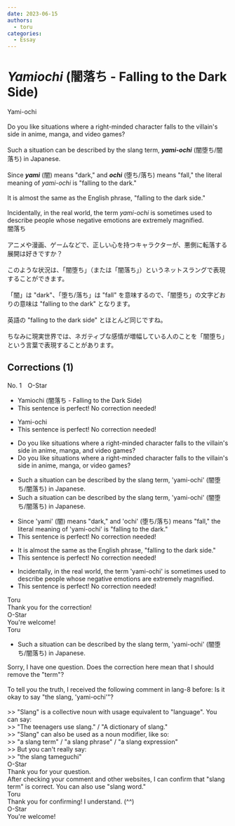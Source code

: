 ```yaml
---
date: 2023-06-15
authors:
  - toru
categories:
  - Essay
---
```


<h1 id="subject_show"><strong><em>Yamiochi</strong></em> (闇落ち - Falling to the Dark Side)</h1>
<div class="date" hidden>Jun 15, 2023 19:34</div>
<div id="post"><div id="body_show_ori">
Yami-ochi<br/><br/>Do you like situations where a right-minded character falls to the villain's side in anime, manga, and video games?<br/><br/>Such a situation can be described by the slang term, <strong><em>yami-ochi</em></strong> (闇堕ち/闇落ち) in Japanese.<br/><br/>Since <strong><em>yami</em></strong> (闇) means "dark," and <strong><em>ochi</em></strong> (堕ち/落ち) means "fall," the literal meaning of <em>yami-ochi</em> is "falling to the dark."<br/><br/>It is almost the same as the English phrase, "falling to the dark side."<br/><br/>Incidentally, in the real world, the term <em>yami-ochi</em> is sometimes used to describe people whose negative emotions are extremely magnified.
</div></div>

<!-- more -->

<div id="post_ja"><div id="body_show_mo">
闇落ち<br/><br/>アニメや漫画、ゲームなどで、正しい心を持つキャラクターが、悪側に転落する展開は好きですか？<br/><br/>このような状況は、「闇堕ち」（または「闇落ち」）というネットスラングで表現することができます。<br/><br/>「闇」は "dark"、「堕ち/落ち」は "fall" を意味するので、「闇堕ち」の文字どおりの意味は "falling to the dark" となります。<br/><br/>英語の "falling to the dark side" とほとんど同じですね。<br/><br/>ちなみに現実世界では、ネガティブな感情が増幅している人のことを「闇堕ち」という言葉で表現することがあります。
</div></div>

## Corrections (1)
<div id="block"><div class="first_name"> No. 1　<span class="just_name">O-Star</span></div><div id="block2">
<ul class="correction_field">
<li class="incorrect">Yamiochi (闇落ち - Falling to the Dark Side)</li>
<li class="corrected perfect">This sentence is perfect! No correction needed!</li>
</ul>
<ul class="correction_field">
<li class="incorrect">Yami-ochi</li>
<li class="corrected perfect">This sentence is perfect! No correction needed!</li>
</ul>
<ul class="correction_field">
<li class="incorrect">Do you like situations where a right-minded character falls to the villain's side in anime, manga, and video games?</li>
<li class="corrected correct">
Do you like situations where a right-minded character falls to the villain's side in anime, manga,<span class="f_bold"> or </span>video games?
</li>
</ul>
<ul class="correction_field">
<li class="incorrect">Such a situation can be described by the slang term, 'yami-ochi' (闇堕ち/闇落ち) in Japanese.</li>
<li class="corrected correct">
Such a situation can be described by the slang<span class="f_gray"> term</span>, 'yami-ochi' (闇堕ち/闇落ち) in Japanese.
</li>
</ul>
<ul class="correction_field">
<li class="incorrect">Since 'yami' (闇) means "dark," and 'ochi' (堕ち/落ち) means "fall," the literal meaning of 'yami-ochi' is "falling to the dark."</li>
<li class="corrected perfect">This sentence is perfect! No correction needed!</li>
</ul>
<ul class="correction_field">
<li class="incorrect">It is almost the same as the English phrase, "falling to the dark side."</li>
<li class="corrected perfect">This sentence is perfect! No correction needed!</li>
</ul>
<ul class="correction_field">
<li class="incorrect">Incidentally, in the real world, the term 'yami-ochi' is sometimes used to describe people whose negative emotions are extremely magnified.</li>
<li class="corrected perfect">This sentence is perfect! No correction needed!</li>
</ul>
</div><div class="name"><span class="just_name">Toru</span><br>
Thank you for the correction!
</div>
<div class="name"><span class="just_name">O-Star</span><br>
You're welcome!
</div>
<div class="name"><span class="just_name">Toru</span><br><div class="quote_field"><ul class="correction_field">
<li class="corrected correct">
Such a situation can be described by the slang<span class="f_gray"> term</span>, 'yami-ochi' (闇堕ち/闇落ち) in Japanese.
</li>
</ul></div>
Sorry, I have one question. Does the correction here mean that I should remove the "term"?<br/><br/>To tell you the truth, I received the following comment in lang-8 before: Is it okay to say "the slang, 'yami-ochi'"?<br/><br/>&gt;&gt; "Slang" is a collective noun with usage equivalent to "language". You can say:<br/>&gt;&gt; "The teenagers use slang." / "A dictionary of slang."<br/>&gt;&gt; "Slang" can also be used as a noun modifier, like so:<br/>&gt;&gt; "a slang term" / "a slang phrase" / "a slang expression"<br/>&gt;&gt; But you can't really say:<br/>&gt;&gt; "the slang tameguchi"
</div>
<div class="name"><span class="just_name">O-Star</span><br>
Thank you for your question.<br/>After checking your comment and other websites, I can confirm that "slang term" is correct. You can also use "slang word."
</div>
<div class="name"><span class="just_name">Toru</span><br>
Thank you for confirming! I understand. (^^)
</div>
<div class="name"><span class="just_name">O-Star</span><br>
You're welcome!
</div>
</div>
